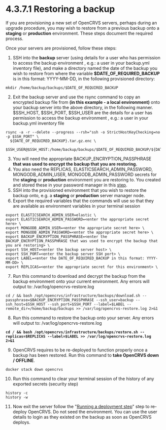 # 4.3.7.1 Restoring a backup

If you are provisioning a new set of OpenCRVS servers, perhaps during an upgrade procedure, you may wish to restore from a previous backup onto a **staging** or **production** environment. These steps document the required process.

Once your servers are provisioned, follow these steps:

1. SSH into the **backup** server (using details for a user who has permission to access the backup environment , e.g.: a user in your backup.yml inventory file), and make a directory named the date of the backup you wish to restore from where the variable **$DATE\_OF\_REQUIRED\_BACKUP** is in this format: YYYY-MM-DD, in the following provisioned directory:

```
mkdir /home/backup/backups/$DATE_OF_REQUIRED_BACKUP
```

2. Exit the backup server and use the rsync command to copy an encrypted backup file from **(in this example - a local environment)** onto your backup server into the above directory, in the following manner. $SSH\_HOST, $SSH\_PORT, $SSH\_USER are the details for a user has permission to access the backup environment , e.g.: a user in your backup.yml inventory file

```
rsync -a -r --delete --progress --rsh="ssh -o StrictHostKeyChecking=no -p $SSH_PORT" \
  ${DATE_OF_REQUIRED_BACKUP}.tar.gz.enc \
  $SSH_USER@$SSH_HOST:/home/backup/backups/$DATE_OF_REQUIRED_BACKUP/${DATE_OF_REQUIRED_BACKUP}.tar.gz.enc
```

3. You will need the appropriate BACKUP\_ENCRYPTION\_PASSPHRASE **that was used to encrypt the backup that you are restoring.**
4. You also need the REPLICAS, ELASTICSEARCH\_ADMIN\_PASSWORD, MONGODB\_ADMIN\_USER, MONGODB\_ADMIN\_PASSWORD secrets for the **staging** or **production** environment you are restoring to.  You created and stored these in your password manager in this [step](../4.3.4-create-a-github-environment/).
5. SSH into the provisioned environment that you wish to restore the backup onto, e.g. a **staging** or **production** server manager node.
6. Export the required variables that the commands will use so that they are available as environment variables in your terminal session

```
export ELASTICSEARCH_ADMIN_USER=elastic \
export ELASTICSEARCH_ADMIN_PASSWORD=<enter the appropriate secret here> \
export MONGODB_ADMIN_USER=<enter the appropriate secret here> \
export MONGODB_ADMIN_PASSWORD=<enter the appropriate secret here> \
export BACKUP_ENCRYPTION_PASSPHRASE=<enter the BACKUP_ENCRYPTION_PASSPHRASE that was used to encrypt the backup that you are restoring> \
export SSH_HOST=<enter the backup server host> \
export SSH_PORT=<enter the backup server SSH port> \
export LABEL=<enter the DATE_OF_REQUIRED_BACKUP in this format: YYYY-MM-DD> \
export REPLICAS=<enter the appropriate secret for this environment> \
```

7. Run this command to download and decrypt the backup from the backup environment onto your current environment.  Any errors will output to: /var/log/opencrvs-restore.log

```
cd / && bash /opt/opencrvs/infrastructure/backups/download.sh --passphrase=$BACKUP_ENCRYPTION_PASSPHRASE --ssh_user=backup --ssh_host=$SSH_HOST --ssh_port=$SSH_PORT --label=$LABEL --remote_dir=/home/backup/backups >> /var/log/opencrvs-restore.log 2>&1
```

8. Run this command to restore the backup onto your server.  Any errors will output to: /var/log/opencrvs-restore.log

<pre><code><strong>cd / &#x26;&#x26; bash /opt/opencrvs/infrastructure/backups/restore.sh --replicas=$REPLICAS --label=$LABEL >> /var/log/opencrvs-restore.log 2>&#x26;1
</strong></code></pre>

9. OpenCRVS requires to be re-deployed to function properly once a backup has been restored.  Run this command to **take OpenCRVS down / OFFLINE**.

```
docker stack down opencrvs
```

10. Run this command to clear your terminal session of the history of any exported secrets (security step)

```
history -c
history -w
```

11. Now exit the server follow the "[Running a deployment step](../3.3.6-deploy-automated-and-manual/4.3.6.1-running-a-deployment.md)" step to re-deploy OpenCRVS.  Do not seed the environment.  You can use the user details to login as they existed on the backup as soon as OpenCRVS deploys.
